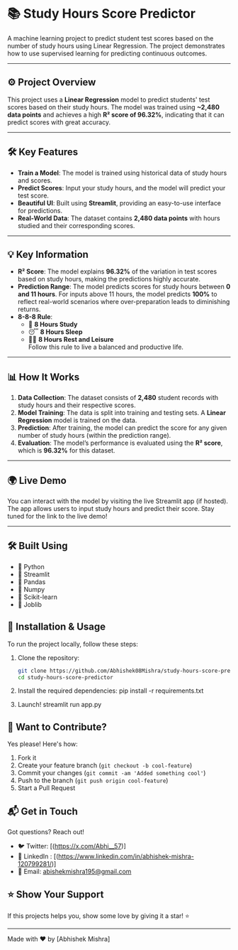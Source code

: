 # 📚 Study Hours Score Predictor

A machine learning project to predict student test scores based on the number of study hours using Linear Regression. The project demonstrates how to use supervised learning for predicting continuous outcomes.

---

## ⚙️ Project Overview

This project uses a **Linear Regression** model to predict students' test scores based on their study hours. The model was trained using **~2,480 data points** and achieves a high **R² score of 96.32%**, indicating that it can predict scores with great accuracy.

---

## 🛠️ Key Features

- **Train a Model**: The model is trained using historical data of study hours and scores.
- **Predict Scores**: Input your study hours, and the model will predict your test score.
- **Beautiful UI**: Built using **Streamlit**, providing an easy-to-use interface for predictions.
- **Real-World Data**: The dataset contains **2,480 data points** with hours studied and their corresponding scores.

---

## 💡 Key Information

- **R² Score**: The model explains **96.32%** of the variation in test scores based on study hours, making the predictions highly accurate.
- **Prediction Range**: The model predicts scores for study hours between **0 and 11 hours**. For inputs above 11 hours, the model predicts **100%** to reflect real-world scenarios where over-preparation leads to diminishing returns.
- **8-8-8 Rule**:  
   - 📖 **8 Hours Study**  
   - 😴 **8 Hours Sleep**  
   - 🧘‍♀️ **8 Hours Rest and Leisure**  
  Follow this rule to live a balanced and productive life.

---

## 📊 How It Works

1. **Data Collection**: The dataset consists of **2,480** student records with study hours and their respective scores.
2. **Model Training**: The data is split into training and testing sets. A **Linear Regression** model is trained on the data.
3. **Prediction**: After training, the model can predict the score for any given number of study hours (within the prediction range).
4. **Evaluation**: The model’s performance is evaluated using the **R² score**, which is **96.32%** for this dataset.

---

## 🌍 Live Demo

You can interact with the model by visiting the live Streamlit app (if hosted). The app allows users to input study hours and predict their score. Stay tuned for the link to the live demo!

---

## 🛠️ Built Using

- 🐍 Python
- 🎈 Streamlit
- 🐼 Pandas
- 🔢 Numpy
- 🧠 Scikit-learn
- 📖 Joblib


## 🔧 Installation & Usage

To run the project locally, follow these steps:

1. Clone the repository:

   ```bash
   git clone https://github.com/Abhishek08Mishra/study-hours-score-predictor.git
   cd study-hours-score-predictor
2. Install the required dependencies:
        pip install -r requirements.txt

3. Launch!
    streamlit run app.py

## 🤝 Want to Contribute?

Yes please! Here's how:

1. Fork it
2. Create your feature branch (`git checkout -b cool-feature`)
3. Commit your changes (`git commit -am 'Added something cool'`)
4. Push to the branch (`git push origin cool-feature`)
5. Start a Pull Request

## 📬 Get in Touch

Got questions? Reach out!

- 🐦 Twitter: [(https://x.com/Abhi__57)]
- 💼 LinkedIn : [(https://www.linkedin.com/in/abhishek-mishra-120799281/)]
- 📧 Email: abishekmishra195@gmail.com


## ⭐ Show Your Support

If this projects helps you, show some love by giving it a star! ⭐

---
Made with ❤️ by [Abhishek Mishra]

